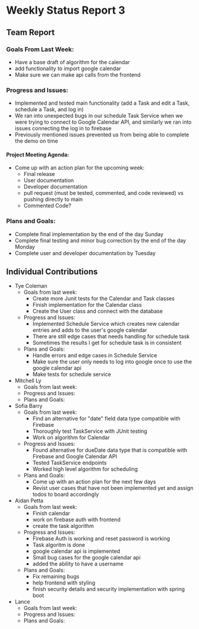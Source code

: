 # Weekly Status Report 3

## Team Report

### Goals From Last Week:
* Have a base draft of algorithm for the calendar
* add functionality to import google calendar
* Make sure we can make api calls from the frontend

### Progress and Issues:
* Implemented and tested main functionality (add a Task and edit a Task, schedule a Task, and log in)
* We ran into unexpected bugs in our schedule Task Service when we were trying to connect to Google Calendar API, and similarly we ran into issues connecting the log in to firebase
* Previously mentioned issues prevented us from being able to complete the demo on time

#### Project Meeting Agenda:
* Come up with an action plan for the upcoming week:
  * Final release
  * User documentation 
  * Developer documentation
  * pull request (must be tested, commented, and code reviewed) vs pushing directly to main
  * Commented Code?

### Plans and Goals:
* Complete final implementation by the end of the day Sunday
* Complete final testing and minor bug correction by the end of the day Monday
* Complete user and developer documentation by Tuesday

## Individual Contributions

* Tye Coleman
  * Goals from last week:
    - Create more Junit tests for the Calendar and Task classes
    - Finish implementation for the Calendar class
    - Create the User class and connect with the database
  * Progress and Issues:
    - Implemented Schedule Service which creates new calendar entries and adds to the user's google calendar
    - There are still edge cases that needs handling for schedule task
    - Sometimes the results I get for schedule task is in consistent 
  * Plans and Goals:
    - Handle errors and edge cases in Schedule Service
    - Make sure the user only needs to log into google once to use the google calendar api
    - Make tests for schedule service
* Mitchell Ly
    * Goals from last week:
    * Progress and Issues: 
    * Plans and Goals: 
* Sofia Barry
    * Goals from last week:
      - Find an alternative for "date" field data type compatible with Firebase
      - Thoroughly test TaskService with JUnit testing
      - Work on algorithm for Calendar 
    * Progress and Issues:
      - Found alternative for dueDate data type that is compatible with Firebase and Google Calendar API
      - Tested TaskService endpoints
      - Worked high level algorithm for scheduling
    * Plans and Goals:
      - Come up with an action plan for the next few days
      - Revist user cases that have not been implemented yet and assign todos to board accordingly
* Aidan Petta
    * Goals from last week: 
        - Finish calendar
        - work on firebase auth with frontend
        - create the task algorithm
    * Progress and Issues: 
        - Firebase Auth is working and reset password is working
        - Task algoritm is done
        - google calendar api is implemented
        - Small bug cases for the google calendar api
        - added the ability to have a username
    * Plans and Goals: 
        - Fix remaining bugs
        - help frontend with styling
        - finish security details and security implementation with spring boot
* Lance
    * Goals from last week:
    * Progress and Issues:
    * Plans and Goals:
